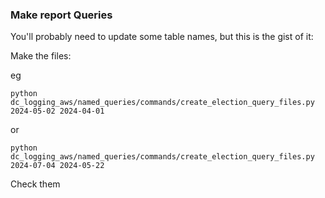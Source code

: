 ### Make report Queries

You'll probably need to update some table names, but this is the gist of it:

Make the files:

eg 

```shell
python dc_logging_aws/named_queries/commands/create_election_query_files.py 2024-05-02 2024-04-01
```

or 

```shell
python dc_logging_aws/named_queries/commands/create_election_query_files.py 2024-07-04 2024-05-22 
```

Check them

